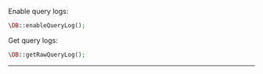 
Enable query logs:

```php
\DB::enableQueryLog();
```

Get query logs:

```php
\DB::getRawQueryLog();
```

---